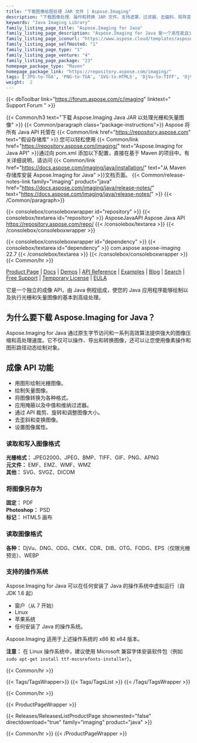 ```yaml
---
title: "下载图像绘图处理 JAR 文件 | Aspose.Imaging"
description: "下载图像处理、操作和转换 JAR 文件。支持遮罩、过滤器、去偏斜、矩阵变换、形状、抖动和矢量。"
keywords: "Java Imaging Library"
family_listing_page_title: "Aspose.Imaging for Java"
family_listing_page_description: "Aspose.Imaging for Java 是一个高性能且文档齐全的成像 API，它为开发人员提供最灵活的一组图像处理例程，以便在其 Java 应用程序中创建、操作、保存和转换图像，而无需图像编辑器."
family_listing_page_iconurl: "https://www.aspose.cloud/templates/aspose/App_Themes/V3/images/imaging/272x272/aspose_imaging-for-java-min.png"
family_listing_page_selfHosted: "1"
family_listing_page_type: "1"
family_listing_page_venture: "4"
family_listing_page_package: "23"
homepage_package_type: "Maven"
homepage_package_link: "https://repository.aspose.com/imaging/"
tags: ['JPG-to-TGA', 'PNG-to-TGA', 'SVG-to-HTML5', 'DjVu-to-TIFF', 'DjVu-to-PDF', 'DNG-to-JPEG', 'image-to-PSD', 'PSD-to-JPG', 'image-to-PSD', 'WMF-to-PNG']
weight:  2
---
```


{{< dbToolbar link="https://forum.aspose.com/c/imaging" linktext=" Support Forum " >}}

{{< Common/h3 text="下载 Aspose.Imaging Java JAR 以处理光栅和矢量图像"  >}}
{{< Common/paragraph class="package-instructions">}}
Aspose 将所有 Java API 托管在
{{< Common/link href="https://repository.aspose.com" text="假设存储库"  >}}.您可以轻松使用
{{< Common/link href="https://repository.aspose.com/imaging/" text="Aspose.Imaging for Java API"  >}}通过向 pom.xml 添加以下配置，直接在基于 Maven 的项目中。有关详细说明，请访问
{{< Common/link href="https://docs.aspose.com/imaging/java/installation/" text="从 Maven 存储库安装 Aspose.Imaging for Java"  >}}文档页面。
{{< Common/release-notes-link family="imaging" product="java" href="https://docs.aspose.com/imaging/java/release-notes/" text="https://docs.aspose.com/imaging/java/release-notes/"  >}}
{{< /Common/paragraph>}}

{{< consolebox/consoleboxwrapper id="repository" >}}
   {{< consolebox/textarea id="repository" >}} 
      <repository>
      <id>AsposeJavaAPI</id>
      <name>Aspose Java API</name>
      <url>https://repository.aspose.com/repo/</url>
      </repository> 
   {{< /consolebox/textarea >}}
{{< /consolebox/consoleboxwrapper >}}

{{< consolebox/consoleboxwrapper id="dependency" >}}
   {{< consolebox/textarea id="dependency" >}}
      <dependency>
      <groupId>com.aspose</groupId>
      <artifactId>aspose-imaging</artifactId>
      <version>22.7</version>
      </dependency>
   {{< /consolebox/textarea >}}
{{< /consolebox/consoleboxwrapper >}}
{{< Common/hr >}}

[Product Page](https://products.aspose.com/imaging/java) | [Docs](https://docs.aspose.com/imaging/java/) | [Demos](https://products.aspose.app/imaging/family) | [API Reference](https://reference.aspose.com/imaging/java) | [Examples](https://github.com/aspose-imaging/Aspose.Imaging-for-Java) | [Blog](https://blog.aspose.com/category/imaging/) | [Search](https://search.aspose.com/) | [Free Support](https://forum.aspose.com/c/imaging) | [Temporary License](https://purchase.aspose.com/temporary-license) | [EULA](https://about.aspose.com/legal/eula/)

它是一个独立的成像 API，由 Java 例程组成，使您的 Java 应用程序能够绘制以及执行光栅和矢量图像的基本到高级处理。

## 为什么要下载 Aspose.Imaging for Java？

Aspose.Imaging for Java 通过原生字节访问和一系列高效算法提供强大的图像压缩和高处理速度。它不仅可以操作、导出和转换图像，还可以让您使用像素操作和图形路径动态绘制对象。

## 成像 API 功能

- 用图形绘制光栅图像。
- 绘制矢量图像。
- 将图像转换为各种格式。
- 应用掩蔽以及中值和维纳过滤器。
- 通过 API 裁剪、旋转和调整图像大小。
- 去歪斜和变换图像。
- 设置图像属性。

### 读取和写入图像格式

**光栅格式：** JPEG2000、JPEG、BMP、TIFF、GIF、PNG、APNG\
**元文件：** EMF、EMZ、WMF、WMZ\
**其他：** SVG、SVGZ、DICOM

### 将图像另存为

**固定：** PDF\
**Photoshop：** PSD\
**标记：** HTML5 画布

### 读取图像格式

**各种：** DjVu、DNG、ODG、CMX、CDR、DIB、OTG、FODG、EPS（仅限光栅预览）、WEBP

### 支持的操作系统

Aspose.Imaging for Java 可以在任何安装了 Java 的操作系统中虚拟运行（自 JDK 1.6 起）

- 窗户（从 7 开始）
- Linux
- 苹果系统
- 任何安装了 Java 的操作系统。

Aspose.Imaging 适用于上述操作系统的 x86 和 x64 版本。

**注意：** 在 Linux 操作系统中，建议使用 Microsoft 兼容字体安装软件包（例如 `sudo apt-get install ttf-mscorefonts-installer`）。

{{< Common/hr >}}

{{< Tags/TagsWrapper>}}
 {{< Tags/TagsList >}}
{{< /Tags/TagsWrapper >}}

{{< Common/hr >}}

{{< ProductPageWrapper >}}
<!-- ReleasesListProductPage-->
   {{< Releases/ReleasesListProductPage shownested="false"  directdownload="true" family="imaging" product="java" >}}
<!-- /ReleasesListProductPage-->
{{< Common/hr >}}
{{< /ProductPageWrapper >}}

